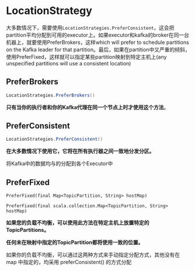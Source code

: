 # LocationStrategy

​	大多数情况下，需要使用`LocationStrategies.PreferConsistent`，这会把partition平均分配到可用的executor上。如果executor和kafka的broker在同一台机器上，就要使用PreferBrokers，这样which will prefer to schedule partitions on the Kafka leader for that partition。最后，如果在partition中又严重的倾斜，使用PreferFixed，这样就可以指定某些partition映射到特定主机上(any unspecified partitions will use a consistent location)

## PreferBrokers

```scala
LocationStrategies.PreferBrokers()
```

**只有当你的执行者和你的Kafka代理在同一个节点上时才使用这个方法**。



## PreferConsistent

```java
LocationStrategies.PreferConsistent()
```

**在大多数情况下使用它，它将在所有执行器之间一致地分发分区。**

将Kafka中的数据均与的分配到各个Executor中



## PreferFixed

```
PreferFixed(final Map<TopicPartition, String> hostMap)
```

```
PreferFixed(final scala.collection.Map<TopicPartition, String> hostMap)
```

**如果您的负载不均衡，可以使用此方法在特定主机上放置特定的TopicPartitions。**

**任何未在映射中指定的TopicPartition都将使用一致的位置。**

如果你的负载不均衡，可以通过这两种方式来手动指定分配方式，其他没有在 map 中指定的，均采用 preferConsistent() 的方式分配

